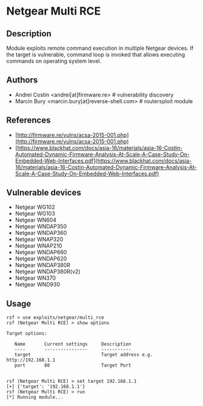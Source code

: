 # Netgear Multi RCE

## Description
Module exploits remote command execution in multiple Netgear devices. If the target is vulnerable, command loop is invoked that allows executing commands on operating system level.

## Authors
* Andrei Costin <andrei[at]firmware.re> # vulnerability discovery
* Marcin Bury <marcin.bury[at]reverse-shell.com> # routersploit module

## References
* [http://firmware.re/vulns/acsa-2015-001.php](http://firmware.re/vulns/acsa-2015-001.php)
* [https://www.blackhat.com/docs/asia-16/materials/asia-16-Costin-Automated-Dynamic-Firmware-Analysis-At-Scale-A-Case-Study-On-Embedded-Web-Interfaces.pdf](https://www.blackhat.com/docs/asia-16/materials/asia-16-Costin-Automated-Dynamic-Firmware-Analysis-At-Scale-A-Case-Study-On-Embedded-Web-Interfaces.pdf)

## Vulnerable devices
* Netgear WG102
* Netgear WG103
* Netgear WN604
* Netgear WNDAP350
* Netgear WNDAP360
* Netgear WNAP320
* Netgear WNAP210
* Netgear WNDAP660
* Netgear WNDAP620
* Netgear WNDAP380R
* Netgear WNDAP380R(v2)
* Netgear WN370
* Netgear WND930

## Usage
```
rsf > use exploits/netgear/multi_rce
rsf (Netgear Multi RCE) > show options

Target options:

   Name       Current settings     Description
   ----       ----------------     -----------
   target                          Target address e.g. http://192.168.1.1
   port       80                   Target Port


rsf (Netgear Multi RCE) > set target 192.168.1.1
[+] {'target': '192.168.1.1'}
rsf (Netgear Multi RCE) > run
[*] Running module...
```
